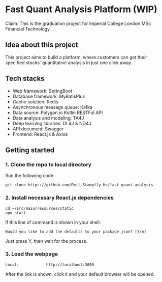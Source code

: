 # Fast Quant Analysis Platform (WIP)
Claim: This is the graduation project for Imperial College London MSc Financial Technology.

## Idea about this project
This project aims to build a platform, where customers can get their specified stocks' quantitative analysis in just one click away.

## Tech stacks
- Web framework: SpringBoot
- Database framework: MyBatisPlus
- Cache solution: Redis
- Asynchronous message queue: Kafka
- Data source: Polygon.io Kotlin RESTFul API
- Data analysis and modeling: TA4J
- Deep learning libraries: DL4J & ND4J
- API document: Swagger
- Frontend: React.js & Axios

## Getting started
### 1. Clone the repo to local directory
Run the following code:
```aiignore
git clone https://github.com/Emil-Stampfly-He/fast-quant-analysis
```
### 2. Install necessary React.js dependencies
```aiignore
cd ~/src/main/resources/static
npm start
```
If this line of command is shown in your shell:
```aiignore
Would you like to add the defaults to your package.json? [Y/n]
```
Just press Y, then wait for the process.
### 3. Load the webpage
```aiignore
Local:            http://localhost:3000
```
After the link is shown, click it and your default browser will be opened.